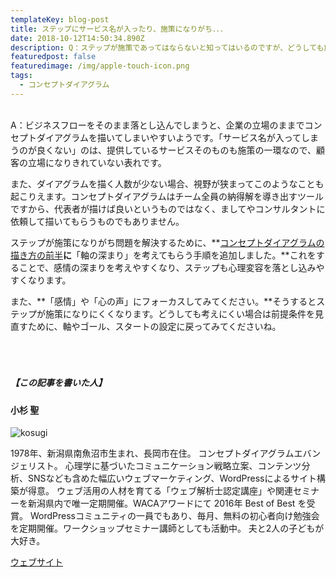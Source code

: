 ```yaml
---
templateKey: blog-post
title: ステップにサービス名が入ったり、施策になりがち．．．
date: 2018-10-12T14:50:34.890Z
description: Q：ステップが施策であってはならないと知ってはいるのですが、どうしても施策が入ってしまいます。それに、サービス名が入ってしまうのは良くないことだと聞きました。
featuredpost: false
featuredimage: /img/apple-touch-icon.png
tags:
  - コンセプトダイアグラム
---
```

<br>A：ビジネスフローをそのまま落とし込んでしまうと、企業の立場のままでコンセプトダイアグラムを描いてしまいやすいようです。「サービス名が入ってしまうのが良くない」のは、提供しているサービスそのものも施策の一環なので、顧客の立場になりきれていない表れです。

また、ダイアグラムを描く人数が少ない場合、視野が狭まってこのようなことも起こりえます。コンセプトダイアグラムはチーム全員の納得解を導き出すツールですから、代表者が描けば良いというものではなく、ましてやコンサルタントに依頼して描いてもらうものでもありません。

ステップが施策になりがち問題を解決するために、**[コンセプトダイアグラムの描き方の前半](https://netlify.concept-diagram.com/note/2021-03-06-%E3%80%8C%E3%82%B3%E3%83%B3%E3%82%BB%E3%83%97%E3%83%88%E3%83%80%E3%82%A4%E3%82%A2%E3%82%B0%E3%83%A9%E3%83%A0%E3%80%8D%E3%81%AE%E6%8F%8F%E3%81%8D%E6%96%B9%EF%BC%88%E5%89%8D%E7%B7%A8%EF%BC%89/)**に**「軸の深まり」を考えてもらう手順を追加しました。**これをすることで、感情の深まりを考えやすくなり、ステップも心理変容を落とし込みやすくなります。

また、**「感情」や「心の声」にフォーカスしてみてください。**そうするとステップが施策になりにくくなります。どうしても考えにくい場合は前提条件を見直すために、軸やゴール、スタートの設定に戻ってみてくださいね。

##### <br><br><br>【この記事を書いた人】

#### 小杉 聖

![kosugi](/img/6645a78788203d8d2dd2e3879ccca8dc.jpeg)

1978年、新潟県南魚沼市生まれ、長岡市在住。
コンセプトダイアグラムエバンジェリスト。
心理学に基づいたコミュニケーション戦略立案、コンテンツ分析、SNSなども含めた幅広いウェブマーケティング、WordPressによるサイト構築が得意。
ウェブ活用の人材を育てる「ウェブ解析士認定講座」や関連セミナーを新潟県内で唯一定期開催。WACAアワードにて 2016年 Best of Best を受賞。
WordPressコミュニティの一員でもあり、毎月、無料の初心者向け勉強会を定期開催。ワークショップセミナー講師としても活動中。
夫と2人の子どもが大好き。

[ウェブサイト](https://kosgis.com/)